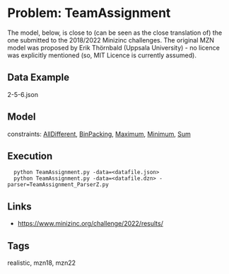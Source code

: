 # Problem: TeamAssignment

The model, below, is close to (can be seen as the close translation of) the one submitted to the 2018/2022 Minizinc challenges.
The original MZN model was proposed by Erik Thörnbald (Uppsala University) - no licence was explicitly mentioned (so, MIT Licence is currently assumed).

## Data Example
  2-5-6.json

## Model
  constraints: [AllDifferent](https://pycsp.org/documentation/constraints/AllDifferent), [BinPacking](https://pycsp.org/documentation/constraints/BinPacking), [Maximum](https://pycsp.org/documentation/constraints/Maximum), [Minimum](https://pycsp.org/documentation/constraints/Minimum), [Sum](https://pycsp.org/documentation/constraints/Sum)

## Execution
```
  python TeamAssignment.py -data=<datafile.json>
  python TeamAssignment.py -data=<datafile.dzn> -parser=TeamAssignment_ParserZ.py
```

## Links
  - https://www.minizinc.org/challenge/2022/results/

## Tags
  realistic, mzn18, mzn22
